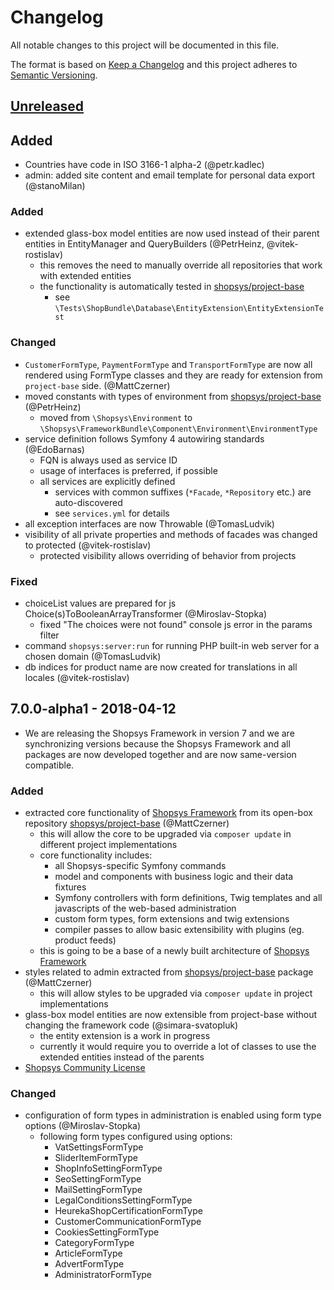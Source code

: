 # Changelog
All notable changes to this project will be documented in this file.

The format is based on [Keep a Changelog](http://keepachangelog.com/en/1.0.0/)
and this project adheres to [Semantic Versioning](http://semver.org/spec/v2.0.0.html).

## [Unreleased]
## Added
- Countries have code in ISO 3166-1 alpha-2 (@petr.kadlec)
- admin: added site content and email template for personal data export (@stanoMilan)

### Added
- extended glass-box model entities are now used instead of their parent entities in EntityManager and QueryBuilders (@PetrHeinz, @vitek-rostislav)
    - this removes the need to manually override all repositories that work with extended entities
    - the functionality is automatically tested in [shopsys/project-base](https://github.com/shopsys/project-base)
        - see `\Tests\ShopBundle\Database\EntityExtension\EntityExtensionTest`

### Changed
- `CustomerFormType`, `PaymentFormType` and `TransportFormType` are now all rendered using FormType classes and they
    are ready for extension from `project-base` side. (@MattCzerner)
- moved constants with types of environment from [shopsys/project-base](https://github.com/shopsys/project-base) (@PetrHeinz)
    - moved from `\Shopsys\Environment` to `\Shopsys\FrameworkBundle\Component\Environment\EnvironmentType`
- service definition follows Symfony 4 autowiring standards (@EdoBarnas)
    - FQN is always used as service ID
    - usage of interfaces is preferred, if possible
    - all services are explicitly defined
        - services with common suffixes (`*Facade`, `*Repository` etc.) are auto-discovered
        - see `services.yml` for details
- all exception interfaces are now Throwable (@TomasLudvik)
- visibility of all private properties and methods of facades was changed to protected (@vitek-rostislav)
    - protected visibility allows overriding of behavior from projects

### Fixed
- choiceList values are prepared for js Choice(s)ToBooleanArrayTransformer (@Miroslav-Stopka)
    - fixed "The choices were not found" console js error in the params filter
- command `shopsys:server:run` for running PHP built-in web server for a chosen domain (@TomasLudvik)
- db indices for product name are now created for translations in all locales (@vitek-rostislav) 

## 7.0.0-alpha1 - 2018-04-12
- We are releasing the Shopsys Framework in version 7 and we are synchronizing versions because
  the Shopsys Framework and all packages are now developed together and are now same-version compatible.

### Added
- extracted core functionality of [Shopsys Framework](http://www.shopsys-framework.com/)
from its open-box repository [shopsys/project-base](https://github.com/shopsys/project-base) (@MattCzerner)
    - this will allow the core to be upgraded via `composer update` in different project implementations
    - core functionality includes:
        - all Shopsys-specific Symfony commands
        - model and components with business logic and their data fixtures
        - Symfony controllers with form definitions, Twig templates and all javascripts of the web-based administration
        - custom form types, form extensions and twig extensions
        - compiler passes to allow basic extensibility with plugins (eg. product feeds)
    - this is going to be a base of a newly built architecture of [Shopsys Framework](http://www.shopsys-framework.com/)
- styles related to admin extracted from [shopsys/project-base](https://github.com/shopsys/project-base) package (@MattCzerner)
    - this will allow styles to be upgraded via `composer update` in project implementations
- glass-box model entities are now extensible from project-base without changing the framework code (@simara-svatopluk)
    - the entity extension is a work in progress
    - currently it would require you to override a lot of classes to use the extended entities instead of the parents
- [Shopsys Community License](./LICENSE)

### Changed
- configuration of form types in administration is enabled using form type options (@Miroslav-Stopka)
    -  following form types configured using options:
        - VatSettingsFormType
        - SliderItemFormType
        - ShopInfoSettingFormType
        - SeoSettingFormType
        - MailSettingFormType
        - LegalConditionsSettingFormType
        - HeurekaShopCertificationFormType
        - CustomerCommunicationFormType
        - CookiesSettingFormType
        - CategoryFormType
        - ArticleFormType
        - AdvertFormType
        - AdministratorFormType

[Unreleased]: https://github.com/shopsys/framework/compare/v7.0.0-alpha1...HEAD

